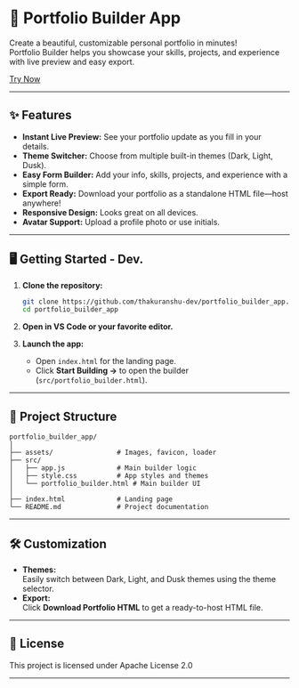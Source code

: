 # 🚀 Portfolio Builder App

Create a beautiful, customizable personal portfolio in minutes!  
Portfolio Builder helps you showcase your skills, projects, and experience with live preview and easy export.

[Try Now](https://portfolio-website-builder.netlify.app/)

---

## ✨ Features

- **Instant Live Preview:** See your portfolio update as you fill in your details.
- **Theme Switcher:** Choose from multiple built-in themes (Dark, Light, Dusk).
- **Easy Form Builder:** Add your info, skills, projects, and experience with a simple form.
- **Export Ready:** Download your portfolio as a standalone HTML file—host anywhere!
- **Responsive Design:** Looks great on all devices.
- **Avatar Support:** Upload a profile photo or use initials.

---

## 🖥️ Getting Started - Dev.

1. **Clone the repository:**
   ```sh
   git clone https://github.com/thakuranshu-dev/portfolio_builder_app.git
   cd portfolio_builder_app
   ```

2. **Open in VS Code or your favorite editor.**

3. **Launch the app:**
   - Open `index.html` for the landing page.
   - Click **Start Building →** to open the builder (`src/portfolio_builder.html`).

---

## 📁 Project Structure

```
portfolio_builder_app/
│
├── assets/                # Images, favicon, loader
├── src/
│   ├── app.js             # Main builder logic
│   ├── style.css          # App styles and themes
│   └── portfolio_builder.html # Main builder UI
│
├── index.html             # Landing page
└── README.md              # Project documentation
```

---

## 🛠️ Customization

- **Themes:**  
  Easily switch between Dark, Light, and Dusk themes using the theme selector.
- **Export:**  
  Click **Download Portfolio HTML** to get a ready-to-host HTML file.

---

## 📄 License

This project is licensed under Apache License 2.0

---
